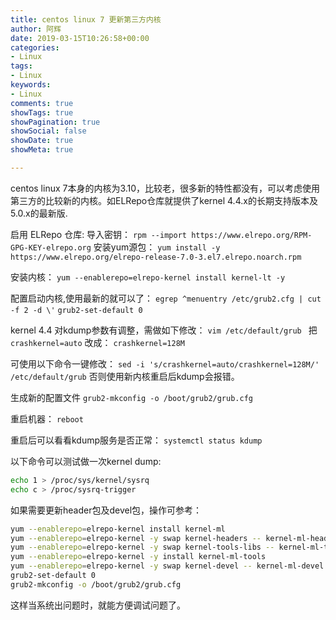 ```yaml
---
title: centos linux 7 更新第三方内核
author: 阿辉
date: 2019-03-15T10:26:58+00:00
categories:
- Linux
tags:
- Linux
keywords:
- Linux
comments: true
showTags: true
showPagination: true
showSocial: false
showDate: true
showMeta: true

---
```


centos linux 7本身的内核为3.10，比较老，很多新的特性都没有，可以考虑使用第三方的比较新的内核。如ELRepo仓库就提供了kernel 4.4.x的长期支持版本及5.0.x的最新版.

启用 ELRepo 仓库:
导入密钥：
`rpm --import https://www.elrepo.org/RPM-GPG-KEY-elrepo.org`
安装yum源包：
`yum install -y https://www.elrepo.org/elrepo-release-7.0-3.el7.elrepo.noarch.rpm`

安装内核：
`yum --enablerepo=elrepo-kernel install kernel-lt -y`

配置启动内核,使用最新的就可以了：
`egrep ^menuentry /etc/grub2.cfg | cut -f 2 -d \'`
`grub2-set-default 0 `

kernel 4.4 对kdump参数有调整，需做如下修改：
`vim /etc/default/grub `
把
`crashkernel=auto`
改成：
`crashkernel=128M`

<!--more-->

可使用以下命令一键修改：
`sed -i 's/crashkernel=auto/crashkernel=128M/' /etc/default/grub`
否则使用新内核重启后kdump会报错。

生成新的配置文件
`grub2-mkconfig -o /boot/grub2/grub.cfg`

重启机器：
`reboot`

重启后可以看看kdump服务是否正常：
`systemctl status kdump`

以下命令可以测试做一次kernel dump:
```bash
echo 1 > /proc/sys/kernel/sysrq
echo c > /proc/sysrq-trigger
```

如果需要更新header包及devel包，操作可参考：
```bash
yum --enablerepo=elrepo-kernel install kernel-ml
yum --enablerepo=elrepo-kernel -y swap kernel-headers -- kernel-ml-headers
yum --enablerepo=elrepo-kernel -y swap kernel-tools-libs -- kernel-ml-tools-libs
yum --enablerepo=elrepo-kernel -y install kernel-ml-tools
yum --enablerepo=elrepo-kernel -y swap kernel-devel -- kernel-ml-devel
grub2-set-default 0
grub2-mkconfig -o /boot/grub2/grub.cfg
```
这样当系统出问题时，就能方便调试问题了。